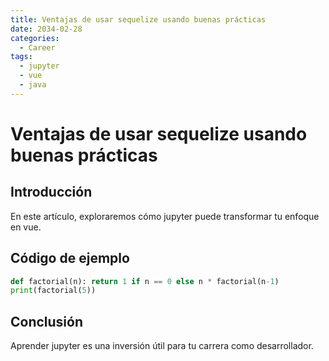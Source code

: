 ```yaml
---
title: Ventajas de usar sequelize usando buenas prácticas
date: 2034-02-28
categories:
  - Career
tags:
  - jupyter
  - vue
  - java
---
```


# Ventajas de usar sequelize usando buenas prácticas

## Introducción

En este artículo, exploraremos cómo jupyter puede transformar tu enfoque en vue.

## Código de ejemplo

```python
def factorial(n): return 1 if n == 0 else n * factorial(n-1)
print(factorial(5))
```

## Conclusión

Aprender jupyter es una inversión útil para tu carrera como desarrollador.